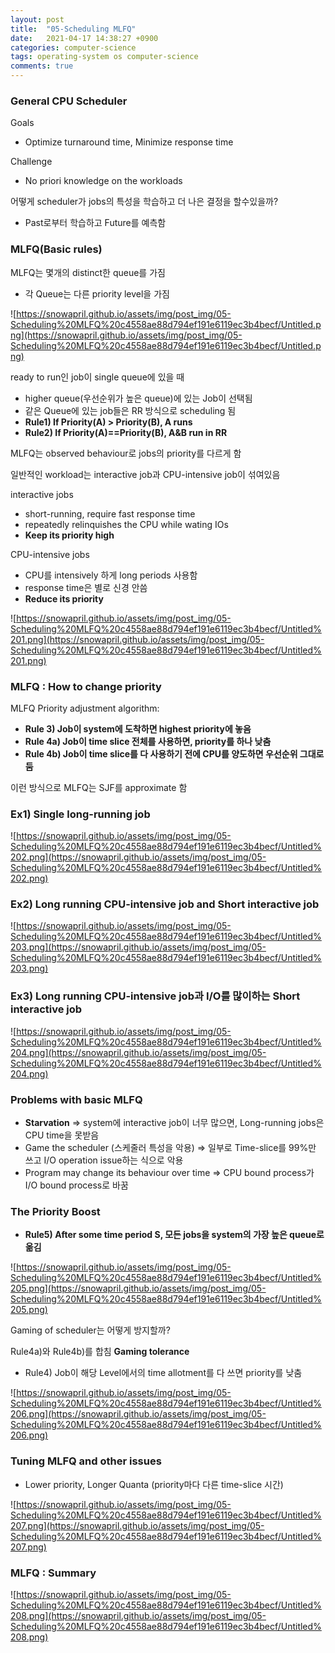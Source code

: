 ```yaml
---
layout: post
title:  "05-Scheduling MLFQ"
date:   2021-04-17 14:38:27 +0900
categories: computer-science
tags: operating-system os computer-science
comments: true  
---
```


### General CPU Scheduler

Goals 

- Optimize turnaround time, Minimize response time

Challenge

- No priori knowledge on the workloads

어떻게 scheduler가 jobs의 특성을 학습하고 더 나은 결정을 할수있을까?

- Past로부터 학습하고 Future를 예측함

### MLFQ(Basic rules)

MLFQ는 몇개의 distinct한 queue를 가짐

- 각 Queue는 다른 priority level을 가짐

![https://snowapril.github.io/assets/img/post_img/05-Scheduling%20MLFQ%20c4558ae88d794ef191e6119ec3b4becf/Untitled.png](https://snowapril.github.io/assets/img/post_img/05-Scheduling%20MLFQ%20c4558ae88d794ef191e6119ec3b4becf/Untitled.png)

ready to run인 job이 single queue에 있을 때

- higher queue(우선순위가 높은 queue)에 있는 Job이 선택됨
- 같은 Queue에 있는 job들은 RR 방식으로 scheduling 됨
- **Rule1) If Priority(A) > Priority(B), A runs**
- **Rule2) If Priority(A)==Priority(B), A&B run in RR**

MLFQ는 observed behaviour로 jobs의 priority를 다르게 함

일반적인 workload는 interactive job과 CPU-intensive job이 섞여있음

interactive jobs

- short-running, require fast response time
- repeatedly relinquishes the CPU while wating IOs
- **Keep its priority high**

CPU-intensive jobs

- CPU를 intensively 하게 long periods 사용함
- response time은 별로 신경 안씀
- **Reduce its priority**

![https://snowapril.github.io/assets/img/post_img/05-Scheduling%20MLFQ%20c4558ae88d794ef191e6119ec3b4becf/Untitled%201.png](https://snowapril.github.io/assets/img/post_img/05-Scheduling%20MLFQ%20c4558ae88d794ef191e6119ec3b4becf/Untitled%201.png)

### MLFQ : How to change priority

MLFQ Priority adjustment algorithm:

- **Rule 3) Job이 system에 도착하면 highest priority에 놓음**
- **Rule 4a) Job이 time slice 전체를 사용하면, priority를 하나 낮춤**
- **Rule 4b) Job이 time slice를 다 사용하기 전에 CPU를 양도하면 우선순위 그대로 둠**

이런 방식으로 MLFQ는 SJF를 approximate 함

### Ex1) Single long-running job

![https://snowapril.github.io/assets/img/post_img/05-Scheduling%20MLFQ%20c4558ae88d794ef191e6119ec3b4becf/Untitled%202.png](https://snowapril.github.io/assets/img/post_img/05-Scheduling%20MLFQ%20c4558ae88d794ef191e6119ec3b4becf/Untitled%202.png)

### Ex2) Long running CPU-intensive job and Short interactive job

![https://snowapril.github.io/assets/img/post_img/05-Scheduling%20MLFQ%20c4558ae88d794ef191e6119ec3b4becf/Untitled%203.png](https://snowapril.github.io/assets/img/post_img/05-Scheduling%20MLFQ%20c4558ae88d794ef191e6119ec3b4becf/Untitled%203.png)

### Ex3) Long running CPU-intensive job과 I/O를 많이하는 Short interactive job

![https://snowapril.github.io/assets/img/post_img/05-Scheduling%20MLFQ%20c4558ae88d794ef191e6119ec3b4becf/Untitled%204.png](https://snowapril.github.io/assets/img/post_img/05-Scheduling%20MLFQ%20c4558ae88d794ef191e6119ec3b4becf/Untitled%204.png)

### **Problems with basic MLFQ**

- **Starvation**
⇒ system에 interactive job이 너무 많으면, Long-running jobs은 CPU time을 못받음
- Game the scheduler (스케줄러 특성을 악용)
⇒ 일부로 Time-slice를 99%만 쓰고 I/O operation issue하는 식으로 악용
- Program may change its behaviour over time
⇒ CPU bound process가 I/O bound process로 바꿈

### **The Priority Boost**

- **Rule5) After some time period S, 모든 jobs을 system의 가장 높은 queue로 옮김**

![https://snowapril.github.io/assets/img/post_img/05-Scheduling%20MLFQ%20c4558ae88d794ef191e6119ec3b4becf/Untitled%205.png](https://snowapril.github.io/assets/img/post_img/05-Scheduling%20MLFQ%20c4558ae88d794ef191e6119ec3b4becf/Untitled%205.png)

Gaming of scheduler는 어떻게 방지할까?

Rule4a)와 Rule4b)를 합침 **Gaming tolerance**

- Rule4) Job이 해당 Level에서의 time allotment를 다 쓰면 priority를 낮춤

![https://snowapril.github.io/assets/img/post_img/05-Scheduling%20MLFQ%20c4558ae88d794ef191e6119ec3b4becf/Untitled%206.png](https://snowapril.github.io/assets/img/post_img/05-Scheduling%20MLFQ%20c4558ae88d794ef191e6119ec3b4becf/Untitled%206.png)

### Tuning MLFQ and other issues

- Lower priority, Longer Quanta (priority마다 다른 time-slice 시간)

![https://snowapril.github.io/assets/img/post_img/05-Scheduling%20MLFQ%20c4558ae88d794ef191e6119ec3b4becf/Untitled%207.png](https://snowapril.github.io/assets/img/post_img/05-Scheduling%20MLFQ%20c4558ae88d794ef191e6119ec3b4becf/Untitled%207.png)

### MLFQ : Summary

![https://snowapril.github.io/assets/img/post_img/05-Scheduling%20MLFQ%20c4558ae88d794ef191e6119ec3b4becf/Untitled%208.png](https://snowapril.github.io/assets/img/post_img/05-Scheduling%20MLFQ%20c4558ae88d794ef191e6119ec3b4becf/Untitled%208.png)